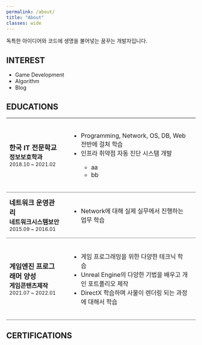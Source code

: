 ```yaml
---
permalink: /about/
title: "About"
classes: wide
---
```


독특한 아이디어와 코드에 생명을 불어넣는 꿈꾸는 개발자입니다.

## INTEREST

* Game Development
* Algorithm 
* Blog

## EDUCATIONS

<table style="border-collapse:collapse;">
  <tr style="border-bottom:1px solid grey;padding:10px;">
    <td style="width=45%; valign=top;">
      <font size="4"><b>한국 IT 전문학교</b></font><br/> 
      <font size="3"><b>정보보호학과</b></font><br/> 
      <font size="2">2018.10 ~ 2021.02</font>
    </td>
    <td style="padding:20px; valign=top;">
      <ul>
        <li>Programming, Network, OS, DB, Web 전반에 걸쳐 학습 </li>
        <li>인프라 취약점 자동 진단 시스템 개발</li>
        <ul>
          <li>aa</li>
          <li>bb</li>
        </ul>
      </ul>
    </td>
  </tr>
  <tr style="border-bottom:1px solid grey;padding:10px">
    <td style="width=30%;">
      <font size="4"><b>네트워크 운영관리</b></font><br/> 
      <font size="3"><b>네트워크시스템보안</b></font><br/> 
      <font size="2">2015.09 ~ 2016.01</font>
    </td>
    <td style="padding:20px;">
      <ul>
        <li>Network에 대해 실제 실무에서 진행하는 업무 학습</li>
      </ul>
    </td>
  </tr>
  <tr style="border-bottom:1px solid grey;padding:10px">
    <td style="width=30%; valign=top;">
      <font size="4"><b>게임엔진 프로그래머 양성</b></font><br/> 
      <font size="3"><b>게임콘텐츠제작</b></font><br/> 
      <font size="2">2021.07 ~ 2022.01</font>
    </td>
    <td style="padding:20px;">
      <ul>
        <li>게임 프로그래밍을 위한 다양한 테크닉 학습</li>
        <li>Unreal Engine의 다양한 기법을 배우고 개인 포트폴리오 제작</li>
        <li>DirectX 학습하며 사물이 렌더링 되는 과정에 대해서 학습</li>
      </ul>
    </td>
  </tr>
</table>


## CERTIFICATIONS

